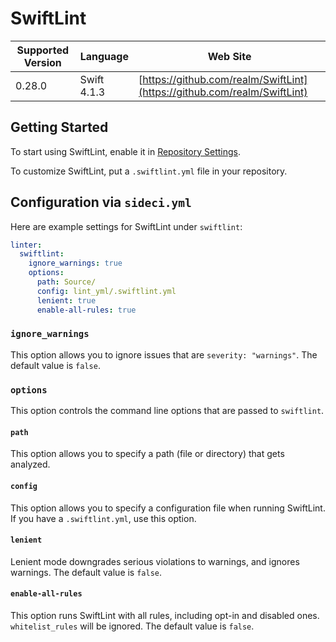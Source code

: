 # SwiftLint

| Supported Version | Language | Web Site |
| ----------------- | -------- | -------- |
| 0.28.0 | Swift 4.1.3 | [https://github.com/realm/SwiftLint](https://github.com/realm/SwiftLint) |

## Getting Started

To start using SwiftLint, enable it in [Repository Settings](../../getting-started/repository-settings.md).

To customize SwiftLint, put a `.swiftlint.yml` file in your repository.

## Configuration via `sideci.yml`

Here are example settings for SwiftLint under `swiftlint`:

```yaml:sideci.yml
linter:
  swiftlint:
    ignore_warnings: true
    options:
      path: Source/
      config: lint_yml/.swiftlint.yml
      lenient: true
      enable-all-rules: true
```

### `ignore_warnings`

This option allows you to ignore issues that are `severity: "warnings"`. The default value is `false`.

### `options`

This option controls the command line options that are passed to `swiftlint`.

#### `path`

This option allows you to specify a path (file or directory) that gets analyzed.

#### `config`

This option allows you to specify a configuration file when running SwiftLint. If you have a `.swiftlint.yml`, use this option.

#### `lenient`

Lenient mode downgrades serious violations to warnings, and ignores warnings. The default value is `false`.

#### `enable-all-rules`

This option runs SwiftLint with all rules, including opt-in and disabled ones. `whitelist_rules` will be ignored. The default value is `false`.

